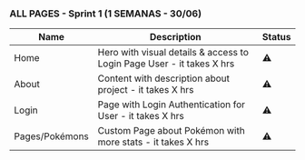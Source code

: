 ### ALL PAGES - Sprint 1 (1 SEMANAS - 30/06)

| Name           | Description                                                           | Status |
| -------------- | --------------------------------------------------------------------- | ------ |
| Home           | Hero with visual details & access to Login Page User - it takes X hrs | ⚠      |
| About          | Content with description about project - it takes X hrs               | ⚠      |
| Login          | Page with Login Authentication for User - it takes X hrs              | ⚠      |
| Pages/Pokémons | Custom Page about Pokémon with more stats - it takes X hrs            | ⚠      |
